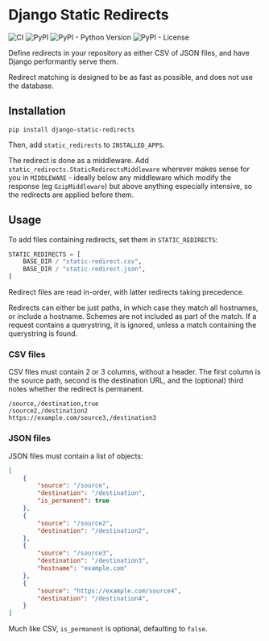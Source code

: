 # Django Static Redirects

![CI](https://github.com/torchbox/django-static-redirects/workflows/CI/badge.svg)
![PyPI](https://img.shields.io/pypi/v/django-static-redirects.svg)
![PyPI - Python Version](https://img.shields.io/pypi/pyversions/django-static-redirects.svg)
![PyPI - License](https://img.shields.io/pypi/l/django-static-redirects.svg)

Define redirects in your repository as either CSV of JSON files, and have Django performantly serve them.

Redirect matching is designed to be as fast as possible, and does not use the database.

## Installation

```
pip install django-static-redirects
```

Then, add `static_redirects` to `INSTALLED_APPS`.

The redirect is done as a middleware. Add `static_redirects.StaticRedirectsMiddleware` wherever makes sense for you in `MIDDLEWARE` - ideally below any middleware which modify the response (eg `GzipMiddleware`) but above anything especially intensive, so the redirects are applied before them.

## Usage

To add files containing redirects, set them in `STATIC_REDIRECTS`:

```python
STATIC_REDIRECTS = [
    BASE_DIR / "static-redirect.csv",
    BASE_DIR / "static-redirect.json",
]
```

Redirect files are read in-order, with latter redirects taking precedence.

Redirects can either be just paths, in which case they match all hostnames, or include a hostname. Schemes are not included as part of the match. If a request contains a querystring, it is ignored, unless a match containing the querystring is found.

### CSV files

CSV files must contain 2 or 3 columns, without a header. The first column is the source path, second is the destination URL, and the (optional) third notes whether the redirect is permanent.

```csv
/source,/destination,true
/source2,/destination2
https://example.com/source3,/destination3
```

### JSON files

JSON files must contain a list of objects:

```json
[
    {
        "source": "/source",
        "destination": "/destination",
        "is_permanent": true
    },
    {
        "source": "/source2",
        "destination": "/destination2",
    },
    {
        "source": "/source3",
        "destination": "/destination3",
        "hostname": "example.com"
    },
    {
        "source": "https://example.com/source4",
        "destination": "/destination4",
    }
]
```

Much like CSV, `is_permanent` is optional, defaulting to `false`.
